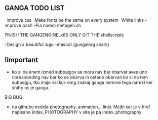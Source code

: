 ## GANGA TODO LIST

-Improve css
-Make fonts be the same on every system
-White links
-Improve bash
-Pia naredi metagen.sh

FINISH THE GANGENGINE_x86
ONLY GIT THE shellscripts

-Design a beautiful logo
-mascot (gungalarg shark)

## !important
- ko si na enem izmed subpejgov se mora nav bar obarvat aves uno coresponding nav bar ko se obarva in ostane obarvan ko si na tem subpejgu, tko majo vsi lajk omg zxakaj ganga nemore tega narest ker shitty os je ganga.

BIG BUG
- na githubu nedela photography, animation... linki. Mejbi ker je v href napisano index_PHOTOGRAPHY v site je pa index_photography



